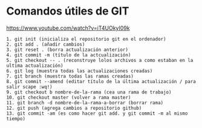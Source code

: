 # Comandos útiles de GIT
https://www.youtube.com/watch?v=iT4UOkyI09k


    1. git init (inicializa el repositorio git en el ordenador)
    2. git add . (añadir cambios)
    3. git reset . (borra actualización anterior)
    4. git commit -m (título de la actcualización)
    5. git checkout -- . (reconstruye lolos archivos a como estaban en la ultima actualización)
    6. git log (muestra todas las actualizaciones creadas)
    7. git branch (muestra todas las ramas creadas)
    8. git commit --amend (editar título de la última actualización / para salir scape :wq!)
    9. git checkout b nombre-de-la-rama (cea una rama de trabajo)
    10. git checkout master (volver a rama master)
    11. git branch -d nombre-de-la-rama-a-borrar (borrar rama)
    12. git push (agrega cambios a repositorio github)
    13. git commit -am (es como hacer git add. y git commit -m al mismo tiempo)
  


